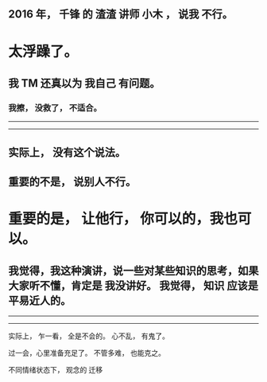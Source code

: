 
## 2016 年， 千锋 的 渣渣 讲师 小木 ， 说我 不行。
# 太浮躁了。



## 我 TM 还真以为 我自己 有问题。
### 我擦， 没救了， 不适合。



<hr>

<hr>


## 实际上， 没有这个说法。

## 重要的不是， 说别人不行。

# 重要的是， 让他行， 你可以的，我也可以。

## 我觉得，我这种演讲，说一些对某些知识的思考，如果大家听不懂，肯定是 我没讲好。 我觉得， 知识 应该是 平易近人的。






<hr>

<hr>


实际上， 乍一看， 全是不会的。
心不乱， 有鬼了。



过一会，心里准备充足了。
不管多难， 也能克之。


不同情绪状态下， 观念的 迁移
